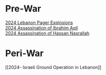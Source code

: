 # Pre-War
[2024 Lebanon Pager Explosions](2024%20Lebanon%20Pager%20Explosions)  
[2024 Assassination of Ibrahim Aqil](2024%20Assassination%20of%20Ibrahim%20Aqil)  
[2024 Assassination of Hassan Nasrallah](2024%20Assassination%20of%20Hassan%20Nasrallah)  
# Peri-War
[[2024- Israeli Ground Operation in Lebanon]]